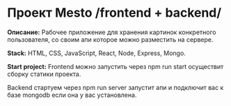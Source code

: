 # Проект Mesto /frontend + backend/

**Описание:**
Рабочее приложение для хранения картинок конкретного пользователя, со своим апи которое можно разместить на сервере.

**Stack:**
HTML,
CSS,
JavaScript,
React,
Node,
Express,
Mongo.

**Start project:**
Frontend можно запустить через npm run start  осуществит сборку статики проекта.

Backend стартуем через npm run server запустит апи и подключит вас к базе mongodb если она у вас установлена.
